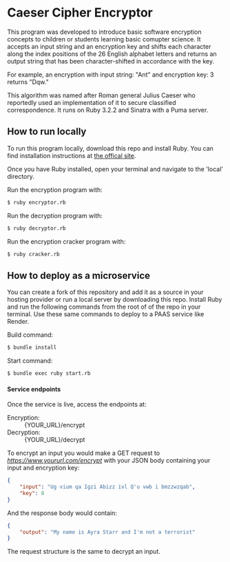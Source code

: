 # Caeser Cipher Encryptor

This program was developed to introduce basic software encryption concepts to children or students
learning basic comupter science. It accepts an input string and an encryption key and shifts each character along the index positions of the 26 English alphabet letters and returns an output string that has been character-shifted in accordance with the key. 

For example, an encryption with input string: "Ant" and encryption key: 3 returns "Dqw."

This algorithm was named after Roman general Julius Caeser who reportedly used an implementation of it to secure classified correspondence. It runs on Ruby 3.2.2 and Sinatra with a Puma server.

## How to run locally

To run this program locally, download this repo and install Ruby. You can find installation instructions at [the offical site](https://www.ruby-lang.org/en/). 

Once you have Ruby installed, open your terminal and navigate to the 'local' directory.

Run the encryption program with:
```sh
$ ruby encryptor.rb
```

Run the decryption program with:
```sh
$ ruby decryptor.rb
```

Run the encryption cracker program with:
```sh
$ ruby cracker.rb
```

## How to deploy as a microservice

You can create a fork of this repository and add it as a source in your hosting provider or run a local server by downloading this repo. Install Ruby and run the following commands from the root of of the repo in your terminal. Use these same commands to deploy to a PAAS service like Render.

Build command: 
```sh
$ bundle install
```

Start command:
```sh
$ bundle exec ruby start.rb
```
#### Service endpoints

Once the service is live, access the endpoints at:
<dl>
  <dt>Encryption:</dt>
  <dd>{YOUR_URL}/encrypt</dd>
  <dt>Decryption:</dt>
  <dd>{YOUR_URL}/decrypt</dd>
</dl>

To encrypt an input you would make a GET request to *https://www.yoururl.com/encrypt* with your JSON body containing your input and encryption key:

```json
{
    "input": "Ug vium qa Igzi Abizz ivl Q'u vwb i bmzzwzqab",
    "key": 8
}
```

And the response body would contain:

```json
{
    "output": "My name is Ayra Starr and I'm not a terrorist"
}
```

The request structure is the same to decrypt an input.
